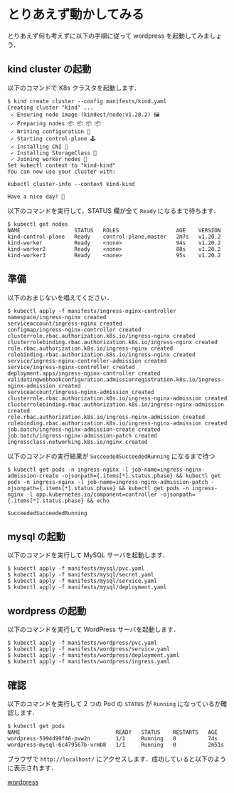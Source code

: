 # とりあえず動かしてみる

とりあえず何も考えずに以下の手順に従って wordpress を起動してみましょう．

## kind cluster の起動

以下のコマンドで K8s クラスタを起動します．

```shell
$ kind create cluster --config manifests/kind.yaml
Creating cluster "kind" ...
 ✓ Ensuring node image (kindest/node:v1.20.2) 🖼 
 ✓ Preparing nodes 📦 📦 📦 📦  
 ✓ Writing configuration 📜 
 ✓ Starting control-plane 🕹️ 
 ✓ Installing CNI 🔌 
 ✓ Installing StorageClass 💾 
 ✓ Joining worker nodes 🚜 
Set kubectl context to "kind-kind"
You can now use your cluster with:

kubectl cluster-info --context kind-kind

Have a nice day! 👋
```

以下のコマンドを実行して，STATUS 欄が全て ```Ready``` になるまで待ちます．

```shell
$ kubectl get nodes
NAME                 STATUS   ROLES                  AGE    VERSION
kind-control-plane   Ready    control-plane,master   2m7s   v1.20.2
kind-worker          Ready    <none>                 94s    v1.20.2
kind-worker2         Ready    <none>                 88s    v1.20.2
kind-worker3         Ready    <none>                 95s    v1.20.2
```

## 準備

以下のおまじないを唱えてください．

```shell
$ kubectl apply -f manifests/ingress-nginx-controller
namespace/ingress-nginx created
serviceaccount/ingress-nginx created
configmap/ingress-nginx-controller created
clusterrole.rbac.authorization.k8s.io/ingress-nginx created
clusterrolebinding.rbac.authorization.k8s.io/ingress-nginx created
role.rbac.authorization.k8s.io/ingress-nginx created
rolebinding.rbac.authorization.k8s.io/ingress-nginx created
service/ingress-nginx-controller-admission created
service/ingress-nginx-controller created
deployment.apps/ingress-nginx-controller created
validatingwebhookconfiguration.admissionregistration.k8s.io/ingress-nginx-admission created
serviceaccount/ingress-nginx-admission created
clusterrole.rbac.authorization.k8s.io/ingress-nginx-admission created
clusterrolebinding.rbac.authorization.k8s.io/ingress-nginx-admission created
role.rbac.authorization.k8s.io/ingress-nginx-admission created
rolebinding.rbac.authorization.k8s.io/ingress-nginx-admission created
job.batch/ingress-nginx-admission-create created
job.batch/ingress-nginx-admission-patch created
ingressclass.networking.k8s.io/nginx created
```

以下のコマンドの実行結果が ```SucceededSucceededRunning``` になるまで待つ

```shell
$ kubectl get pods -n ingress-nginx -l job-name=ingress-nginx-admission-create -ojsonpath={.items[*].status.phase} && kubectl get pods -n ingress-nginx -l job-name=ingress-nginx-admission-patch -ojsonpath={.items[*].status.phase} && kubectl get pods -n ingress-nginx -l app.kubernetes.io/component=controller -ojsonpath={.items[*].status.phase} && echo

SucceededSucceededRunning
```

## mysql の起動

以下のコマンドを実行して MySQL サーバを起動します．

```shell
$ kubectl apply -f manifests/mysql/pvc.yaml
$ kubectl apply -f manifests/mysql/secret.yaml
$ kubectl apply -f manifests/mysql/service.yaml
$ kubectl apply -f manifests/mysql/deployment.yaml
```

## wordpress の起動

以下のコマンドを実行して WordPress サーバを起動します．

```shell
$ kubectl apply -f manifests/wordpress/pvc.yaml
$ kubectl apply -f manifests/wordpress/service.yaml
$ kubectl apply -f manifests/wordpress/deployment.yaml
$ kubectl apply -f manifests/wordpress/ingress.yaml
```

## 確認

以下のコマンドを実行して 2 つの Pod の ```STATUS``` が ```Running``` になっているか確認します．

```shell
$ kubectl get pods
NAME                              READY   STATUS    RESTARTS   AGE
wordpress-5994d99f46-pvw2n        1/1     Running   0          74s
wordpress-mysql-6c479567b-vrmb8   1/1     Running   0          2m51s
```

ブラウザで ```http://localhost/``` にアクセスします．成功していると以下のように表示されます．

[wordpress](./wordpress.png)

